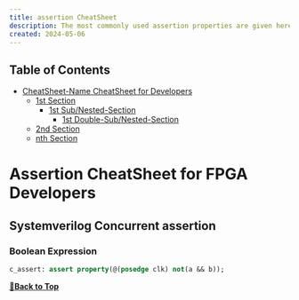 ```yaml
---
title: assertion CheatSheet
description: The most commonly used assertion properties are given here.
created: 2024-05-06
---
```


## Table of Contents

- [CheatSheet-Name CheatSheet for Developers](#cheatsheet-name-cheatsheet-for-developers)
  - [1st Section](#1st-section)
    - [1st Sub/Nested-Section](#1st-subnested-section)
      - [1st Double-Sub/Nested-Section](#1st-double-subnested-section)
  - [2nd Section](#2nd-section)
  - [nth Section](#nth-section)

# Assertion CheatSheet for FPGA Developers

## Systemverilog Concurrent assertion
### Boolean Expression

```systemverilog
c_assert: assert property(@(posedge clk) not(a && b));
```
**[🔼Back to Top](#table-of-contents)**